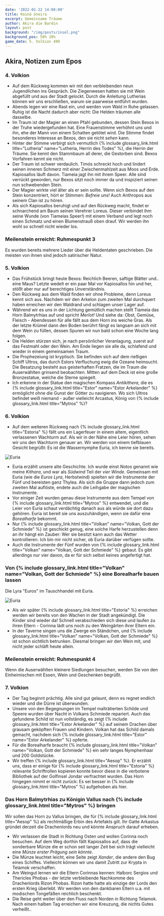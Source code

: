 ```yaml
---
date: '2022-01-22 14:00:00'
title: Koiná óneira
excerpt: Gemeinsame Träume
author: Akira die Bardin
layout: post
background: "/img/posts/insel.png"
background_pos: 50% 20%
game_date: 5. Volkion 499
---
```


## Akira, Notizen zum Epos

### 4. Volkion
* Auf dem Rückweg kommen wir mit den verbleibenden neun Jugendlichen ins Gespräch. Die Ziegenwesen hatten sie mit Wein abgefüllt und aus der Stadt gelockt. Durch die Anleitung Lutherias können wir uns erschließen, warum sie paarweise entführt wurden.
* Abends legen wir eine Rast ein, und werden vom Wald in Ruhe gelassen. Ruhig ist die Nacht dadurch aber nicht: Die Helden träumen alle dasselbe.
* Im Traum ist der Magier an einen Pfahl gebunden, dessen Stein Bexos in der Truhe wiedergefunden hat. Eine Frauenstimme verhöhnt uns und ihn, ehe der Mann von einem Schatten getötet wird. Die Stimme findet besonderes Interesse an Bexos, den sie nicht _sehen_ kann.
* Hinter der Stimme verbirgt sich vermutlich {% include glossary_link.html title="Lutheria" name="Lutheria, Herrin des Todes" %}, die Herrin der Träume. Sie kennt den Stammbaum all derer, die Gestorben sind. Bexos Vorfahren kennt sie nicht.
* Der Traum ist schwer verdaulich. Timós schreckt hoch und lindert seinen inneren Schmerz mit einer Zwischenmahlzeit aus Moos und Erde. Kapiosallos läuft davon. Tiameia jagt ihn mit ihrem Speer. Alle sind verrückt geworden, nur Bexos sitzt noch immer da und inspiziert seinen nun schwebenden Stein.
* Der Magier wirkte viel älter als er sein sollte. Wenn sich Bexos auf den Stein konzentriert, hört er Stimmen: _Befreie uns!_ Auch Anthropos aus seinem Clan ist zu hören.
* Als sich Kapiosallos beruhigt und auf den Rückweg macht, findet er schnarchend am Baum seinen Verehrer Loreus. Dieser verbindet ihm seine Wunde (von Tiameias Speer!) mit einem Verband und legt noch einen Schmatz und einen Blumenstrauß oben drauf. Wir werden ihn wohl so schnell nicht wieder los.

<div class="infobox">
  <h3>Meilenstein erreicht: Ruhmespunkt 3</h3>
  <p class="reward">Es wurden bereits mehrere Lieder über die Heldentaten geschrieben. Die meisten von ihnen sind jedoch satirischer Natur.</p>
</div>

### 5. Volkion
* Das Frühstück bringt heute Bexos: Reichlich Beeren, saftige Blätter und.. eine Maus? Letzte wedelt er ein paar Mal vor Kapiosallos hin und her, stößt aber nur auf berechtiges Unverständnis.
* Den Rückweg aus dem Wald finden wir ohne Probleme, denn Loreus kennt sich aus. Nachdem wir den Arkelon zum zweiten Mal durchquert haben erreichen wir den Waldrand und schlagen unser Lager auf.
* Während wir es uns in der Lichtung gemütlich machen stellt Tiameia das Horn Balmytrhias auf und spricht _Merlot!_ Und siehe da: Obst, Gemüse, Fleisch - Abendessen für alle fällt aus dem Horn ins weiche Gras. Als der letzte Krümel dann den Boden berührt fängt es langsam an sich mit dem Wein zu füllen, dessen Spuren wir nun bald schon eine Woche lang folgen.
* Die Helden stürzen sich, je nach persönlicher Veranlagung, zuerst auf das Festmahl oder den Wein. Am Ende liegen sie alle da, schlafend und wieder in einem gemeinsamen Traum.
* Die Prophezeiung ist kryptisch. Sie befinden sich auf dem rießigen Schiff Ultros, das durch Estors Verfluchung ewig die Ozeane heimsucht. Die Besatzung besteht aus geisterhaften Fratzen, die im Traum die Auserwählten grinsend beobachten. Mitten auf dem Deck ist eine große Bronzestatue, welche die Sterne spiegelt.
* Ich erkenne in der Statue den magischen Kompass _Antikithera_, die es {% include glossary_link.html title="Estor" name="Estor Arkelander" %} ermöglicht ohne die Gunst der Götter zu navigieren. Wo sich Ultros befindet weiß niemand - außer vielleicht Arcastus, König von {% include glossary_link.html title="Mytros" %}?

### 6. Volkion
* Auf dem weiteren Rückweg nach {% include glossary_link.html title="Estoria" %} fällt uns ein Lagerfeuer in einem altem, eigentlich verlassenen Wachturm auf. Als wir in der Nähe eine Leier hören, sehen wir uns den Wachturm genauer an. Wir werden von einem tiefblauen Gesicht begrüßt: Es ist die Wassernymphe Euria, ich kenne sie bereits.

![Euria](/img/posts/euria.jpg)

* Euria erzählt unsere alte Geschichte. Ich wurde einst _Notos_ genannt wie meine _Kithara_, und war als _Südwind_ Teil der _vier Winde_. Gemeinsam mit Euria (wie die _Euros Lyra_, Herbstwind) spielten wir die Instrumente der Fünf und bereisten ganz Thylea. Als sich die Gruppe dann jedoch zum zweiten Mal auflöste, endete auch die Leihgabe der magischen Instrumente.
* Vor einiger Zeit wurden genau diese Instrumente aus dem Tempel von {% include glossary_link.html title="Mytros" %} entwendet, und die Leier von Euria schaut verdächtig danach aus als würde sie dort dazu gehören. Euria ist bereit sie uns auszuhändigen, wenn sie dafür eine _Borealharfe_ bekommt.
* Nur {% include glossary_link.html title="Volkan" name="Volkan, Gott der Schmiede" %} ist geschickt genug, eine solche Harfe herzustellen denn an ihr hängt ein Zauber: Wer sie besitzt kann auch das Wetter kontrollieren. Ich bin mir nicht sicher, ob Euria darüber verfügen sollte.
* Auch die Instrumente der Fünf wurden von {% include glossary_link.html title="Volkan" name="Volkan, Gott der Schmiede" %} gebaut. Es gibt allerdings nur vier davon, da er für sich selbst keines angefertigt hat.

<div class="infobox quest">
  <h3>Von {% include glossary_link.html title="Volkan" name="Volkan, Gott der Schmiede" %} eine Borealharfe bauen lassen</h3>
  <p class="reward">Die Lyra "Euros" im Tauschhandel mit Euria.</p>
</div>

![Euria](/img/posts/euros.png)

* Als wir später {% include glossary_link.html title="Estoria" %} erreichen werden wir bereits von den Wachen in der Stadt angekündigt. Die Kinder sind wieder da! Schnell verabschieden sich diese und laufen zu ihren Eltern - Corinna lädt uns noch zu den Weingärten ihrer Eltern ein.
* In der Taverne singen uns die Zwerge ein Ständchen, und {% include glossary_link.html title="Volkan" name="Volkan, Gott der Schmiede" %} ist schon sichtlich betrunken. Diesmal bringen wir den Wein mit, und nicht jeder schläft heute allein.

<div class="infobox">
  <h3>Meilenstein erreicht: Ruhmespunkt 4</h3>
  <p class="reward">Wenn die Auserwählten kleinere Siedlungen besuchen, werden Sie von den Einheimischen mit Essen, Wein und Geschenken begrüßt.</p>
</div>

### 7. Volkion
* Der Tag beginnt prächtig. Alle sind gut gelaunt, denn es regnet endlich wieder und die Dürre ist überwunden.
* Unsere von den Begegnungen im Tempel mal­t­rä­tie­rten Schilde und Speere wurden über Nacht in Volkans Schmiede repariert. Auch das gefundene Schild ist nun vollständig, es zeigt {% include glossary_link.html title="Estor Arkelander" %} auf seinem Drachen über grausam geköpften Frauen und Kindern. Volkan hat das Schild damals gemacht, nachdem sich {% include glossary_link.html title="Estor" name="Estor Arkelander" %} opferte.
* Für die Borealharfe braucht {% include glossary_link.html title="Volkan" name="Volkan, Gott der Schmiede" %} ein sehr langes Nymphenhaar und 200 Goldstücke.
* Wir treffen {% include glossary_link.html title="Aesop" %}. Er erzählt uns, dass er einige für {% include glossary_link.html title="Estoria" %} relevante Schriftrollen kopieren konnte bevor diese in die verbotene Bibliothek auf der Golfinsel Jondar verfrachtet wurden. Das Horn hingegen nimmt er nicht zurück: Es sei besser in {% include glossary_link.html title="Mytros" %} aufgehoben als hier.

<div class="infobox quest">
  <h3>Das Horn Balmytrhias zu Königin Vallus nach {% include glossary_link.html title="Mytros" %} bringen</h3>
  <p>Wir sollen das Horn zu Vallus bringen, die für {% include glossary_link.html title="Aesop" %} als rechtmäßige Erbin des Artefakts gilt. Ihr Gatte Arkastus gründet derzeit die Drachenlords neu und könnte Anspruch darauf erheben.</p>
</div>

* Wir verlassen die Stadt in Richtung Osten und wollen Corinna noch besuchen. Auf dem Weg dorthin fällt Kapiosallos auf, dass die sonderbare Münze die er schon seit langer Zeit bei sich trägt vielleicht eine _Münze erster Prägung sein könnte_.
* Die Münze leuchtet leicht, eine Seite zeigt _Xander_, die andere den Bug eines Schiffes. Vielleicht können wir uns damit Zutritt zur Krypta in Telamok verschaffen.
* Am Weingut lernen wir die Eltern Corinnas kennen: Halborc Sergios und Thericles Phobas - der letzte verbleibende Nachkomme des Drachenlords Rizon Phobas. Rizon hatte hatte als einzige der Lords den ersten Krieg überlebt. Wir werden von den dankbaren Eltern u.a. mit modischen Tongefäßen reichlich beschenkt.
* Die Reise geht weiter über den Fluss nach Norden in Richtung Telamok. Nach einem halben Tag erreichen wir eine Kreuzung, die nichts Gutes verheißt..
